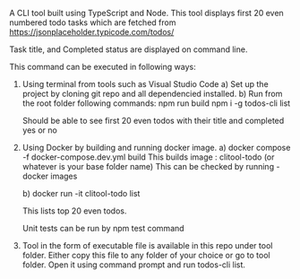 A CLI tool built using TypeScript and Node.
This tool displays first 20 even numbered todo tasks which are fetched from https://jsonplaceholder.typicode.com/todos/

Task title, and Completed status are displayed on command line.

This command can be executed in following ways:
1. Using terminal from tools such as Visual Studio Code
 a) Set up the project by cloning git repo and all dependencied installed.
 b) Run from the root folder following commands:
    npm run build
    npm i -g
    todos-cli list

    Should be able to see first 20 even todos with their title and completed yes or no

2. Using Docker by building and running docker image.
   a) docker compose -f docker-compose.dev.yml build
      This builds image  : clitool-todo (or whatever is your base folder name)
      This can be checked by running - docker images

   b) docker run -it clitool-todo list  

   This lists top 20 even todos.

   Unit tests can be run by npm test command

3) Tool in the form of executable file is available in this repo under tool folder.
   Either copy this file to any folder of your choice or go to tool folder.
   Open it using command prompt and run todos-cli list.